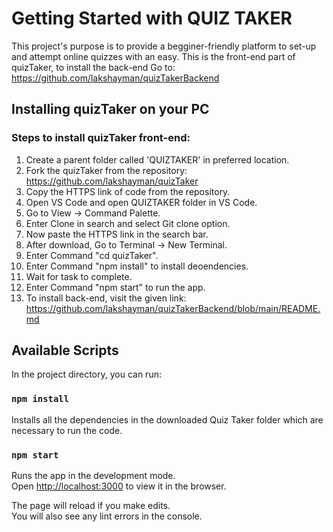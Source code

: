 # Getting Started with QUIZ TAKER

This project's purpose is to provide a begginer-friendly platform to set-up and attempt
online quizzes with an easy. This is the front-end part of quizTaker, to install the back-end
Go to: https://github.com/lakshayman/quizTakerBackend

## Installing quizTaker on your PC

### Steps to install quizTaker front-end:
1) Create a parent folder called 'QUIZTAKER' in preferred location.
2) Fork the quizTaker from the repository: https://github.com/lakshayman/quizTaker
3) Copy the HTTPS link of code from the repository.
4) Open VS Code and open QUIZTAKER folder in VS Code.
5) Go to View -> Command Palette.
6) Enter Clone in search and select Git clone option.
7) Now paste the HTTPS link in the search bar.
8) After download, Go to Terminal -> New Terminal.
9) Enter Command "cd quizTaker".
10) Enter Command "npm install" to install deoendencies.
11) Wait for task to complete.
12) Enter Command "npm start" to run the app.
13) To install back-end, visit the given link: https://github.com/lakshayman/quizTakerBackend/blob/main/README.md

## Available Scripts

In the project directory, you can run:

### `npm install`

Installs all the dependencies in the downloaded Quiz Taker folder which are
necessary to run the code.

### `npm start`

Runs the app in the development mode.\
Open [http://localhost:3000](http://localhost:3000) to view it in the browser.

The page will reload if you make edits.\
You will also see any lint errors in the console.
